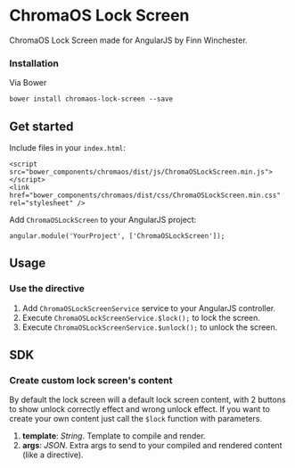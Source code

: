 # ChromaOS Lock Screen

ChromaOS Lock Screen made for AngularJS by Finn Winchester.

### Installation
Via Bower
```
bower install chromaos-lock-screen --save
```

## Get started

Include files in your ```index.html```:
```
<script src="bower_components/chromaos/dist/js/ChromaOSLockScreen.min.js"></script>
<link href="bower_components/chromaos/dist/css/ChromaOSLockScreen.min.css" rel="stylesheet" />
```

Add ```ChromaOSLockScreen``` to your AngularJS project:
```
angular.module('YourProject', ['ChromaOSLockScreen']);
```

## Usage

### Use the directive
1. Add ```ChromaOSLockScreenService``` service to your AngularJS controller.
2. Execute ```ChromaOSLockScreenService.$lock();``` to lock the screen.
3. Execute ```ChromaOSLockScreenService.$unlock();``` to unlock the screen.

## SDK

### Create custom lock screen's content
By default the lock screen will a default lock screen content, with 2 buttons to show unlock correctly effect and wrong unlock effect. If you want to create your own content just call the ```$lock``` function with parameters.

1. **template**: _String_. Template to compile and render.
2. **args**: _JSON_. Extra args to send to your compiled and rendered content (like a directive).
